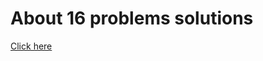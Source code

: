 # About 16 problems solutions 
<a href="https://www.w3resource.com/c-programming-exercises/recursion/index.php">Click here</a>
